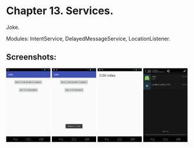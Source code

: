 # Chapter 13. Services.
Joke.

Modules: IntentService, DelayedMessageService, LocationListener.

## Screenshots:
<img src="./docs/screen01_main.png" height="200px" alt="MainActivity" title="MainActivity" />
<img src="./docs/screen02_service_start.png" height="200px" alt="Start service" title="Start service" />
<img src="./docs/screen03_odometr_start.png" height="200px" alt="Start odometr (location)" title="Start odometr (location)" />
<img src="./docs/screen04_notification.png" height="200px" alt="Notifications" title="Notifications" />
